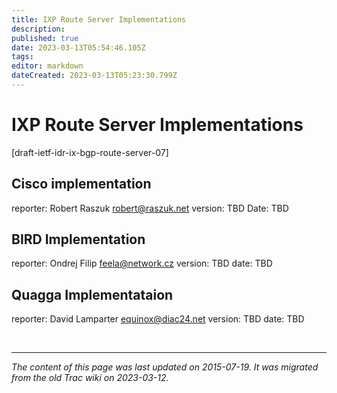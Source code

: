 ```yaml
---
title: IXP Route Server Implementations
description: 
published: true
date: 2023-03-13T05:54:46.105Z
tags: 
editor: markdown
dateCreated: 2023-03-13T05:23:30.799Z
---
```


# IXP Route Server Implementations

[draft-ietf-idr-ix-bgp-route-server-07]

## Cisco implementation

   reporter: Robert Raszuk <robert@raszuk.net>
    version: TBD
    Date: TBD 

## BIRD Implementation

   reporter: Ondrej Filip <feela@network.cz>
    version: TBD
    date: TBD 

## Quagga Implementataion

   reporter: David Lamparter <equinox@diac24.net>
   version: TBD
    date: TBD 
    
    
&nbsp;
&nbsp;
&nbsp;

---

*The content of this page was last updated on 2015-07-19. It was migrated from the old Trac wiki on 2023-03-12.*    
    